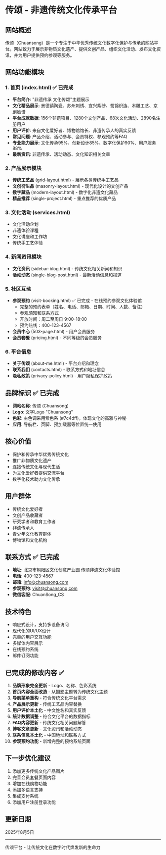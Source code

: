 # 传颂 - 非遗传统文化传承平台

## 网站概述
传颂（Chuansong）是一个专注于中华优秀传统文化数字化保护与传承的网站平台。网站致力于展示非物质文化遗产、提供文创产品、组织文化活动、发布文化资讯，并为用户提供预约参观等服务。

## 网站功能模块

### 1. 首页 (index.html) ✅ 已完成
- **平台简介**: "非遗传承 文化传颂"主题展示
- **文化精品展示**: 景德镇陶瓷、苏州刺绣、宜兴紫砂、蜀锦织造、木雕工艺、京剧脸谱
- **平台成就数据**: 156个非遗项目、1280个文创产品、68次文化活动、2890名注册用户
- **用户评价**: 来自文化爱好者、博物馆馆长、非遗传承人的真实反馈
- **常见问题**: 产品介绍、活动参与、会员特权、参观预约等FAQ
- **专业能力展示**: 文化传承95%、创新设计85%、数字化保护90%、用户服务88%
- **最新资讯**: 非遗传承、活动动态、文化知识相关文章

### 2. 产品展示模块
- **传统工艺品** (grid-layout.html) - 展示各类传统手工艺品
- **文创衍生品** (masonry-layout.html) - 现代化设计的文创产品
- **数字藏品** (modern-layout.html) - 数字化非遗文化藏品
- **精品推荐** (single-project.html) - 重点推荐的优质产品

### 3. 文化活动 (services.html)
- 文化活动企划
- 非遗体验课程
- 文化讲座和工作坊
- 传统手工艺体验

### 4. 新闻资讯模块
- **文化资讯** (sidebar-blog.html) - 传统文化相关新闻和知识
- **活动动态** (single-blog-post.html) - 最新活动信息和报道

### 5. 社区互动
- **参观预约** (visit-booking.html) ✅ 已完成 - 在线预约参观文化体验馆
  - 完整的预约表单（姓名、电话、邮箱、日期、时间、人数、备注）
  - 参观须知和联系方式
  - 开放时间：周二至周日 9:00-18:00
  - 预约热线：400-123-4567
- **会员中心** (503-page.html) - 用户会员服务
- **会员套餐** (pricing.html) - 不同等级的会员服务

### 6. 平台信息
- **关于传颂** (about-me.html) - 平台介绍和理念
- **联系我们** (contacts.html) - 联系方式和地址信息
- **隐私政策** (privacy-policy.html) - 用户隐私保护政策

## 品牌标识 ✅ 已完成
- **网站名称**: 传颂 (Chuansong)
- **Logo**: 文字Logo "Chuansong" 
- **色彩**: 主色调采用紫色系 (#7c4dff)，体现文化的高雅与神秘
- **应用**: 导航栏、页脚、预加载器等位置统一使用

## 核心价值
- 保护和传承中华优秀传统文化
- 推广非物质文化遗产
- 连接传统文化与现代生活
- 为文化爱好者提供交流平台
- 数字化技术助力文化传承

## 用户群体
- 传统文化爱好者
- 文创产品收藏者
- 研究学者和教育工作者
- 非遗传承人
- 青少年文化教育群体
- 博物馆和文化机构

## 联系方式 ✅ 已完成
- **地址**: 北京市朝阳区文化创意产业园 传颂非遗文化体验馆
- **电话**: 400-123-4567
- **邮箱**: info@chuansong.com
- **参观预约**: visit@chuansong.com
- **微信客服**: ChuanSong_CS

## 技术特色
- 响应式设计，支持多设备访问
- 现代化的UI/UX设计
- 完善的用户交互功能
- 多媒体内容展示
- 在线预约系统
- 邮件订阅功能

## 已完成的修改内容 ✅
1. **品牌形象完全更新** - Logo、名称、色彩系统
2. **首页内容全面改造** - 从摄影主题转为传统文化主题
3. **导航菜单重构** - 符合传统文化平台需求
4. **产品展示更新** - 传统工艺品内容替换
5. **用户评价本土化** - 中文姓名和真实反馈
6. **统计数据调整** - 符合文化平台的数据指标
7. **FAQ内容更新** - 传统文化相关问题解答
8. **博客文章更新** - 文化资讯和活动动态
9. **联系信息本土化** - 中国地址和联系方式
10. **参观预约功能** - 新增完整的预约系统页面

## 下一步优化建议
1. 添加更多传统文化产品图片
2. 完善会员套餐页面内容
3. 增加在线购物功能
4. 添加多语言支持
5. 集成支付系统
6. 添加用户注册登录功能

## 更新日期
2025年8月5日

---
传颂平台 - 让传统文化在数字时代焕发新的生命力
